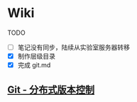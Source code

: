 # Wiki

TODO
- [ ] 笔记没有同步，陆续从实验室服务器转移
- [x] 制作层级目录
- [x] 完成 git.md

## [Git - 分布式版本控制](https://github.com/LANCE-HXZ/Wiki/blob/master/Git.md#git---%E5%88%86%E5%B8%83%E5%BC%8F%E7%89%88%E6%9C%AC%E6%8E%A7%E5%88%B6%E7%B3%BB%E7%BB%9F)

